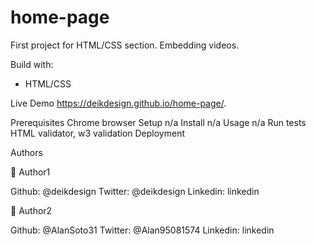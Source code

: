 # home-page

First project for HTML/CSS section. Embedding videos.

Build with:
- HTML/CSS


Live Demo
https://deikdesign.github.io/home-page/.

Prerequisites
Chrome browser
Setup
n/a
Install
n/a
Usage
n/a
Run tests
HTML validator, w3 validation
Deployment

Authors

👤 Author1

Github: @deikdesign
Twitter: @deikdesign
Linkedin: linkedin

👤 Author2

Github: @AlanSoto31
Twitter: @Alan95081574
Linkedin: linkedin
